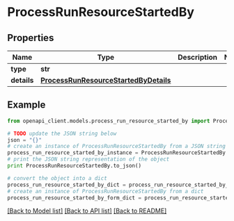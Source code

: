 # ProcessRunResourceStartedBy


## Properties
Name | Type | Description | Notes
------------ | ------------- | ------------- | -------------
**type** | **str** |  | 
**details** | [**ProcessRunResourceStartedByDetails**](ProcessRunResourceStartedByDetails.md) |  | 

## Example

```python
from openapi_client.models.process_run_resource_started_by import ProcessRunResourceStartedBy

# TODO update the JSON string below
json = "{}"
# create an instance of ProcessRunResourceStartedBy from a JSON string
process_run_resource_started_by_instance = ProcessRunResourceStartedBy.from_json(json)
# print the JSON string representation of the object
print ProcessRunResourceStartedBy.to_json()

# convert the object into a dict
process_run_resource_started_by_dict = process_run_resource_started_by_instance.to_dict()
# create an instance of ProcessRunResourceStartedBy from a dict
process_run_resource_started_by_form_dict = process_run_resource_started_by.from_dict(process_run_resource_started_by_dict)
```
[[Back to Model list]](../README.md#documentation-for-models) [[Back to API list]](../README.md#documentation-for-api-endpoints) [[Back to README]](../README.md)



